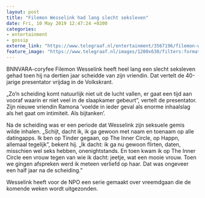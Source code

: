 ```yaml
---
layout: post
title: "Filemon Wesselink had lang slecht seksleven"
date: Fri, 10 May 2019 12:47:24 +0200
categories: 
- entertainment 
- gossip 
externe_link: "https://www.telegraaf.nl/entertainment/3567196/filemon-wesselink-had-lang-slecht-seksleven"
feature_image: "https://www.telegraaf.nl/images/1200x630/filters:format(jpeg):quality(80)/cdn-kiosk-api.telegraaf.nl/30abf768-7329-11e9-8aa7-02d1dbdc35d1.jpg"
---
```


<p class="intro">BNNVARA-coryfee Filemon Wesselink heeft heel lang een slecht seksleven gehad toen hij na dertien jaar scheidde van zijn vriendin. Dat vertelt de 40-jarige presentator vrijdag in de Volkskrant.</p> <p>„Zo’n scheiding komt natuurlijk niet uit de lucht vallen, er gaat een tijd aan vooraf waarin er niet veel in de slaapkamer gebeurt”, vertelt de presentator. Zijn nieuwe vriendin Ramona ’voelde in ieder geval als enorme inhaalslag als het gaat om intimiteit. Als bijtanken’.</p><p>Na de scheiding was er een periode dat Wesselink zijn seksuele gemis wilde inhalen. „Schijt, dacht ik, ik ga gewoon met naam en toenaam op alle datingapps. Ik ben op Tinder gegaan, op The Inner Circle, op Happn, allemaal tegelijk”, bekent hij. „Ik dacht: ik ga nu gewoon flirten, daten, misschien wel seks hebben, onenightstands. En toen kwam ik op The Inner Circle een vrouw tegen van wie ik dacht: jeetje, wat een mooie vrouw. Toen we gingen afspreken werd ik meteen verliefd op haar. Dat was ongeveer een half jaar na de scheiding.”</p><p>Wesselink heeft voor de NPO een serie gemaakt over vreemdgaan die de komende weken wordt uitgezonden.</p>
